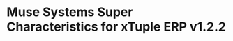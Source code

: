 Muse Systems Super Characteristics for xTuple ERP v1.2.2
========================================================